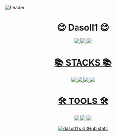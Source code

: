 
![header](https://capsule-render.vercel.app/api?type=cylinder&color=474544&height=150&section=header&text=Dasol11\'s&nbsp;Github!&fontSize=60)

<!--
**dasol11/dasol11** is a ✨ _special_ ✨ repository because its `README.md` (this file) appears on your GitHub profile.

Here are some ideas to get you started:

- 🔭 I’m currently working on ...
- 🌱 I’m currently learning ...
- 👯 I’m looking to collaborate on ...
- 🤔 I’m looking for help with ...
- 💬 Ask me about ...
- 📫 How to reach me: ...
- 😄 Pronouns: ...
- ⚡ Fun fact: ...
-->

<div align=center><h1>😊 Dasoll1 😊</h1></div>
<div align=center>
  <a href="https://www.instagram.com/daaaaaaassol/"><img src="https://img.shields.io/badge/Instagram-E4405F?style=for-the-badge&logo=Instagram&logoColor=white">
  <a href="https://github.com/dasol11/"> <img src="https://img.shields.io/badge/github-181717?style=for-the-badge&logo=github&logoColor=white">
  <a href="qorwlsen@Gmail.com/"> <img src="https://img.shields.io/badge/Gmail-EA4335?style=for-the-badge&logo=Gmail&logoColor=white">
  
    
<div align=center><h1>📚 STACKS 📚</h1></div>
  <div align=center> 

  <img src="https://img.shields.io/badge/Python-3776AB?style=for-the-badge&logo=Python&logoColor=white">
  <img src="https://img.shields.io/badge/Pytorch-EE4C2C?style=for-the-badge&logo=Pytorch&logoColor=white">
  <img src="https://img.shields.io/badge/Docker-2396ED?style=for-the-badge&logo=Docker&logoColor=white">
  <img src="https://img.shields.io/badge/linux-FCC624?style=for-the-badge&logo=linux&logoColor=black">
  
  
<div align=center><h1>🛠 TOOLS 🛠</h1></div>
<div align=center> 

  <img src="https://img.shields.io/badge/VScode-007ACC?style=for-the-badge&logo=Visual Studio Code&logoColor=white">
  <img src="https://img.shields.io/badge/Vim-019733?style=for-the-badge&logo=Vim&logoColor=white">
  <img src="https://img.shields.io/badge/Notion-000000?style=for-the-badge&logo=Notion&logoColor=white">
<br>


![dasol11's GitHub stats](https://github-readme-stats.vercel.app/api?username=dasol11&show_icons=true&theme=dark)

